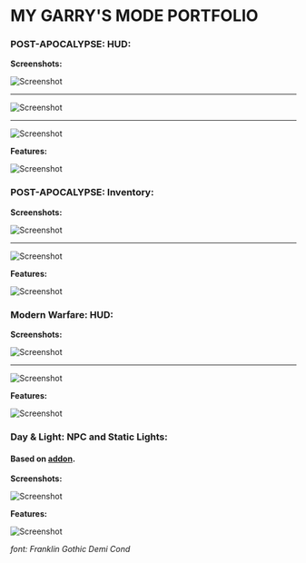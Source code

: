 # MY GARRY'S MODE PORTFOLIO

### POST-APOCALYPSE: HUD: 
  **Screenshots:**
  
![Screenshot](https://i.imgur.com/CWSQLrL.png)

____
 
![Screenshot](https://i.imgur.com/8qYZpLE.png)

____

![Screenshot](https://i.imgur.com/q8JRgHs.png)


  **Features:**
  
![Screenshot](https://i.imgur.com/0caIGns.png)

### POST-APOCALYPSE: Inventory: 
  **Screenshots:**
  
  
![Screenshot](https://i.imgur.com/czewuQU.png)

____

![Screenshot](https://i.imgur.com/Cix6Yg1.png)


  **Features:**
  
![Screenshot](https://i.imgur.com/RtpbVsH.png)


### Modern Warfare: HUD: 
  **Screenshots:**


![Screenshot](https://i.imgur.com/TdB07GH.jpg)

____

![Screenshot](https://i.imgur.com/TdB07GH.jpg)


  **Features:**

![Screenshot](https://i.imgur.com/kDxJyTf.jpg)


### Day & Light: NPC and Static Lights: 
  #### Based on [addon](https://steamcommunity.com/sharedfiles/filedetails/?id=1614964558&searchtext=day+and+night).
  **Screenshots:**

![Screenshot](https://i.imgur.com/l14BA8b.jpg)


  **Features:**

![Screenshot](https://i.imgur.com/wanoFl1.jpg)


*font: Franklin Gothic Demi Cond*
